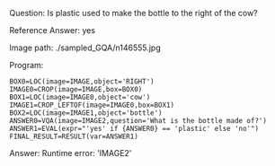 Question: Is plastic used to make the bottle to the right of the cow?

Reference Answer: yes

Image path: ./sampled_GQA/n146555.jpg

Program:

```
BOX0=LOC(image=IMAGE,object='RIGHT')
IMAGE0=CROP(image=IMAGE,box=BOX0)
BOX1=LOC(image=IMAGE0,object='cow')
IMAGE1=CROP_LEFTOF(image=IMAGE0,box=BOX1)
BOX2=LOC(image=IMAGE1,object='bottle')
ANSWER0=VQA(image=IMAGE2,question='What is the bottle made of?')
ANSWER1=EVAL(expr="'yes' if {ANSWER0} == 'plastic' else 'no'")
FINAL_RESULT=RESULT(var=ANSWER1)
```
Answer: Runtime error: 'IMAGE2'

